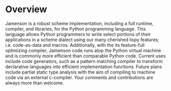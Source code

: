 Overview
==========================================
Jamenson is a robust scheme implementation, including a full runtime, compiler, and libraries, for the Python programming language. This language allows Python programmers to write select portions of their applications in a scheme dialect using our many cherished lispy features; i.e. code-as-data and macros. Additionally, with the its feature-full optimizing compiler, Jamenson code runs atop the Python virtual machine and is commonly more efficient than comparable Python code. Current uses include code generators, such as a pattern matching compiler to transform declarative languages into efficient implementation functions. Future plans include partial static type analysis with the aim of compiling to machine code via an external c-compiler. Your comments and contributions are always more than welcome. 